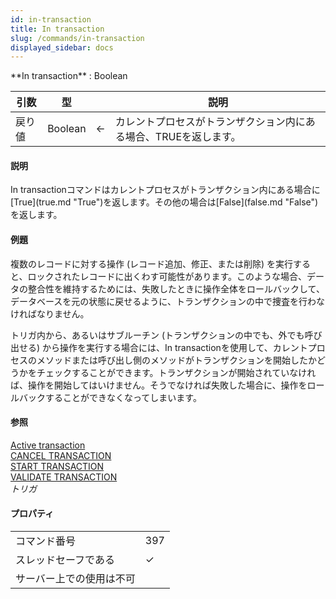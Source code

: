 ```yaml
---
id: in-transaction
title: In transaction
slug: /commands/in-transaction
displayed_sidebar: docs
---
```


<!--REF #_command_.In transaction.Syntax-->**In transaction**  : Boolean<!-- END REF-->
<!--REF #_command_.In transaction.Params-->
| 引数 | 型 |  | 説明 |
| --- | --- | --- | --- |
| 戻り値 | Boolean | &#8592; | カレントプロセスがトランザクション内にある場合、TRUEを返します。 |

<!-- END REF-->

#### 説明 

<!--REF #_command_.In transaction.Summary-->In transactionコマンドはカレントプロセスがトランザクション内にある場合に[True](true.md "True")を返します。<!-- END REF-->その他の場合は[False](false.md "False")を返します。

#### 例題 

複数のレコードに対する操作 (レコード追加、修正、または削除) を実行すると、ロックされたレコードに出くわす可能性があります。このような場合、データの整合性を維持するためには、失敗したときに操作全体をロールバックして、データベースを元の状態に戻せるように、トランザクションの中で捜査を行わなければなりません。

トリガ内から、あるいはサブルーチン (トランザクションの中でも、外でも呼び出せる) から操作を実行する場合には、In transactionを使用して、カレントプロセスのメソッドまたは呼び出し側のメソッドがトランザクションを開始したかどうかをチェックすることができます。トランザクションが開始されていなければ、操作を開始してはいけません。そうでなければ失敗した場合に、操作をロールバックすることができなくなってしまいます。

#### 参照 

[Active transaction](active-transaction.md)  
[CANCEL TRANSACTION](cancel-transaction.md)  
[START TRANSACTION](start-transaction.md)  
[VALIDATE TRANSACTION](validate-transaction.md)  
*トリガ*  

#### プロパティ
|  |  |
| --- | --- |
| コマンド番号 | 397 |
| スレッドセーフである | &check; |
| サーバー上での使用は不可 ||


